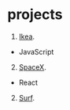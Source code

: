 # projects
1. [Ikea](hhttps://leonidlukin.github.io/Ikea/index.html).
  - JavaScript
2. [SpaceX](https://leonidlukin.github.io/SpaceX/).
  - React
2. [Surf](https://leonidlukin.github.io/).

